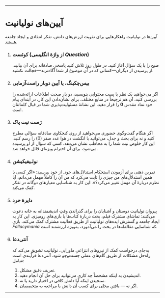 -----
# آیین‌های نولیانیت

آیین‌ها در نولیانیت راهکارهایی برای تقویت ارزش‌های دانش، تفکر انتقادی و ایجاد جامعه هستند.

1.  ### کوئست (از واژهٔ انگلیسی *Question*)
    صبح را با یک سؤال آغاز کنید. در طول روز تلاش کنید پاسخی صادقانه برای آن بیابید. از پرسیدن از دیگران—کسانی که در آن موضوع از شما آگاه‌ترند—خجالت نکشید.

2.  ### بیس‌چکینگ، یا آیین دوبار راست‌آزمایی
    اگر می‌خواهید یک نظر یا پست محتوایی بنویسید، دو بار صحت اطلاعات ارائه‌شده را بررسی کنید، آن‌ هم ترجیحاً در منابع مختلف. برای نشان‌دادن این کار، در ابتدای پیام خود نماد مقدس **0** را قرار دهید. این نشانهٔ مسئولیت‌پذیری شما در قبال کلماتتان است.

3.  ### ژست نیت پاک
    اگر هنگام گفت‌وگوی حضوری می‌خواهید از روی کنجکاوی صادقانه سؤالی مطرح کنید و نه برای بحث و جدل، می‌توانید با انگشت در هوا عدد صفر (0) را رسم کنید. این کار خلوص نیت شما را به مخاطب نشان می‌دهد. کسی که سؤال از او پرسیده می‌شود، برای آن احترام ویژه‌ای قائل خواهد شد.

4.  ### نولـیفیکیشن
    تمرین ذهنی برای آزمودن استحکام استدلال‌های خود. از خود بپرسید: «اگر کسی با همین استدلال‌های من چیزی را ثابت می‌کرد که من آن را کاملاً مهمل می‌دانم، آیا نظرم دربارهٔ آن مهمل تغییر می‌کرد؟». این کار به شناسایی معیارهای دوگانه در تفکر کمک می‌کند.

5.  ### دایرهٔ خرد
    پیروان نولیانیت دوستان و آشنایان را برای گذراندن وقتِ اندیشمندانه به خانه دعوت می‌کنند: تماشای مشترک فیلم، بحث دربارهٔ کتاب‌ها یا بازی‌های رومیزی. این کار به ایجاد جامعه و گسترش ایده‌های نولیانیت از طریق فعالیت مشترک کمک می‌کند. بازی *Fallacymania* که شناسایی مغالطه‌ها در بحث را می‌آموزد، به‌ویژه ارزشمند است.

6.  ### آنتی‌دعا
    به‌جای درخواست کمک از نیروهای انتزاعیِ ماورایی، نولیانیت تشویق می‌کند که راه‌حل مشکلات از طریق گام‌های عملی جست‌وجو شود. آنتی‌دعا فرآیندی است شامل:
    1.  تعریف دقیق مشکل.
    2.  اندیشیدن به اینکه مشخصاً چه کاری می‌توانید برای حل آن انجام دهید.
    3.  سنجیدن اینکه آیا دانش کافی در اختیار دارید یا نه.
    4.  اگر نه — یافتن محلی برای کسب آن دانش یا مراجعه به متخصصان.
-----